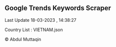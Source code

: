 

## Google Trends Keywords Scraper 
 
Last Update 18-03-2023 , 14:38:27

Country List :
VIETNAM.json



© Abdul Muttaqin 
